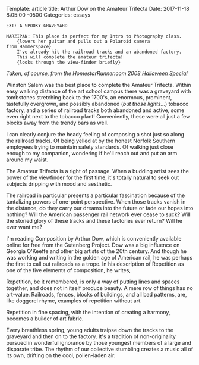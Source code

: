 Template: article
title: Arthur Dow on the Amateur Trifecta
Date:   2017-11-18 8:05:00 -0500
Categories: essays

```text
EXT: A SPOOKY GRAVEYARD

MARZIPAN: This place is perfect for my Intro to Photography class. 
    {lowers her guitar and pulls out a Polaroid camera from Hammerspace} 
    I've already hit the railroad tracks and an abandoned factory. 
    This will complete the amateur trifecta! 
    {looks through the view-finder briefly}
```
_Taken, of course, from the HomestarRunner.com [2008 Halloween Special](https://www.youtube.com/watch?v=fMMnhfqlzgc)_

Winston Salem was the best place to complete the Amateur Trifecta.
Within easy walking distance of the art school campus there was a graveyard with tombstones stretching back to the 1700's, 
  an enormous, prominent, tastefully overgrown, and possibly abandoned (_but those lights..._) tobacco factory, 
  and a series of railroad tracks both abandoned and active, some even right next to the tobacco plant! 
Conveniently, these were all just a few blocks away from the trendy bars as well.

I can clearly conjure the heady feeling of composing a shot just so along the railroad tracks.
Of being yelled at by the honest Norfolk Southern employees trying to maintain safety standards.
Of walking just close enough to my companion, wondering if he'll reach out and put an arm around my waist.

The Amateur Trifecta is a right of passage.
When a budding artist sees the power of the viewfinder for the first time, it's totally natural to seek out subjects dripping with mood and aesthetic.

The railroad in particular presents a particular fascination because of the tantalizing powers of one-point perspective.
When those tracks vanish in the distance, do they carry our dreams into the future or fade our hopes into nothing? 
Will the American passenger rail network ever cease to suck? 
Will the storied glory of these tracks and these factories ever return? 
Will he ever want me?

I'm reading Composition by Arthur Dow, which is conveniently available online for free from the Gutenberg Project.
Dow was a big influence on Georgia O'Keeffe and other big artists of the 20th century.
And though he was working and writing in the golden age of American rail, he was perhaps the first to call out railroads as a trope.
In his description of Repetition as one of the five elements of composition, he writes,

Repetition, be it remembered, is only a way of putting lines and spaces together, and does not in itself produce beauty.
A mere row of things has no art-value.
Railroads, fences, blocks of buildings, and all bad patterns, are, like doggerel rhyme, examples of repetition without art.

Repetition in fine spacing, with the intention of creating a harmony, becomes a builder of art fabric.

Every breathless spring, young adults traipse down the tracks to the graveyard and then on to the factory.
It's a tradition of non-originality pursued in wonderful ignorance by those youngest members of a large and disparate tribe.
The rhythm of our collective stumbling creates a music all of its own, drifting on the cool, pollen-laden air.
